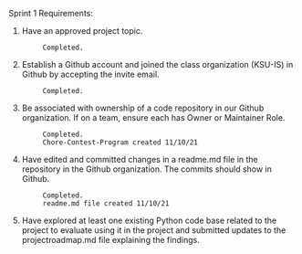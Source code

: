 Sprint 1 Requirements:
1. Have an approved project topic.
            
            Completed.
2. Establish a Github account and joined the class organization (KSU-IS) in Github by accepting the invite email.
            
            Completed.
3. Be associated with ownership of a code repository in our Github organization. If on a team, ensure each has Owner or Maintainer Role.
            
            Completed. 
            Chore-Contest-Program created 11/10/21
4. Have edited and committed changes in a readme.md file in the repository in the Github organization. The commits should show in Github.
            
            Completed. 
            readme.md file created 11/10/21
5. Have explored at least one existing Python code base related to the project to evaluate using it in the project and submitted updates to the projectroadmap.md file explaining the findings. 
            
            

